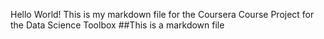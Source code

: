 Hello World!
This is my markdown file for the Coursera Course Project for the Data Science Toolbox
##This is a markdown file
